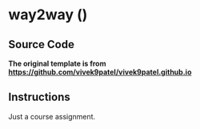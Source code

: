 # way2way ()

## Source Code

**The original template is from https://github.com/vivek9patel/vivek9patel.github.io**

## Instructions

Just a course assignment.